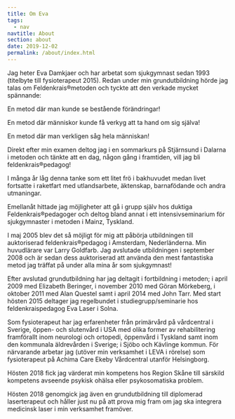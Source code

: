```yaml
---
title: Om Eva
tags:
  - nav
navtitle: About
section: about
date: 2019-12-02
permalink: /about/index.html
---
```


Jag heter Eva Damkjaer och har arbetat som sjukgymnast sedan 1993 (titelbyte till fysioterapeut 2015). Redan under min grundutbildning hörde jag talas om Feldenkrais®metoden och tyckte att den verkade mycket spännande:

En metod där man kunde se bestående förändringar!

En metod där människor kunde få verkyg att ta hand om sig själva!

En metod där man verkligen såg hela människan!

Direkt efter min examen deltog jag i en sommarkurs på Stjärnsund i Dalarna i metoden och tänkte att en dag, någon gång i framtiden, vill jag bli feldenkrais®pedagog!

I många år låg denna tanke som ett litet frö i bakhuvudet medan livet fortsatte i raketfart med utlandsarbete, äktenskap, barnafödande och andra utmaningar.

Emellanåt hittade jag möjligheter att gå i grupp själv hos duktiga Feldenkrais®pedagoger och deltog bland annat i ett intensivseminarium för sjukgymnaster i metoden i Mainz, Tyskland.

I maj 2005 blev det så möjligt för mig att påbörja utbildningen till auktoriserad feldenkrais®pedagog i Amsterdam, Nederländerna. Min huvudlärare var Larry Goldfarb. Jag avslutade utbildningen i september 2008 och är sedan dess auktoriserad att använda den mest fantastiska metod jag träffat på under alla mina år som sjukgymnast!

Efter avslutad grundutbildning har jag deltagit i fortbildning i metoden; i april 2009 med Elizabeth Beringer, i november 2010 med Göran Mörkeberg, i oktober 2011 med Alan Questel samt i april 2014 med John Tarr. Med start hösten 2015 deltager jag regelbundet i studiegrupp/seminarie hos feldenkraispedagog Eva Laser i Solna.

Som fysioterapeut har jag erfarenheter från primärvård på vårdcentral i Sverige, öppen- och slutenvård i USA med olika former av rehabilitering framförallt inom neurologi och ortopedi, öppenvård i Tyskland samt inom den kommunala äldrevården i Sverige; i Sjöbo och Kävlinge kommun. För närvarande arbetar jag (utöver min verksamhet i LEVA i rörelse) som fysioterapeut på Achima Care Ekeby Vårdcentral utanför Helsingborg.

Hösten 2018 fick jag värderat min kompetens hos Region Skåne till särskild kompetens avseende psykisk ohälsa eller psykosomatiska problem.

Hösten 2018 genomgick jag även en grundutbildning till diplomerad laserterapeut och håller just nu på att prova mig fram om jag ska integrera medicinsk laser i min verksamhet framöver.
